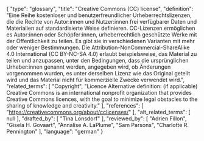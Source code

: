 {
    "type": "glossary",
    "title": "Creative Commons (CC) license",
    "definition": "Eine Reihe kostenloser und benutzerfreundlicher Urheberrechtslizenzen, die die Rechte von Autor:innen und Nutzer:innen frei verfügbarer Daten und Materialien auf standardisierte Weise definieren. CC-Lizenzen ermöglichen es Autor:innen oder Schöpfer:innen, urheberrechtlich geschützte Werke mit der Öffentlichkeit zu teilen. Es gibt sie in verschiedenen Varianten mit mehr oder weniger Bestimmungen. Die Attribution-NonCommercial-ShareAlike 4.0 International (CC BY-NC-SA 4.0) erlaubt beispielsweise, das Material zu teilen und anzupassen, unter den Bedingungen, dass die ursprünglichen Urheber:innen genannt werden, angegeben wird, ob Änderungen vorgenommen wurden, es unter derselben Lizenz wie das Original geteilt wird und das Material nicht für kommerzielle Zwecke verwendet wird.",
    "related_terms": [
        "Copyright",
        "Licence Alternative definition: (if applicable) Creative Commons is an international nonprofit organization that provides Creative Commons licences, with the goal to minimize legal obstacles to the sharing of knowledge and creativity."
    ],
    "references": [
        "https://creativecommons.org/about/cclicenses/"
    ],
    "alt_related_terms": [
        null
    ],
    "drafted_by": [
        "Tina Lonsdorf"
    ],
    "reviewed_by": [
        "Adrien Fillon",
        "Gisela H. Govaart",
        "Annalise A. LaPlume",
        "Sam Parsons",
        "Charlotte R. Pennington"
    ],
    "language": "german"
}